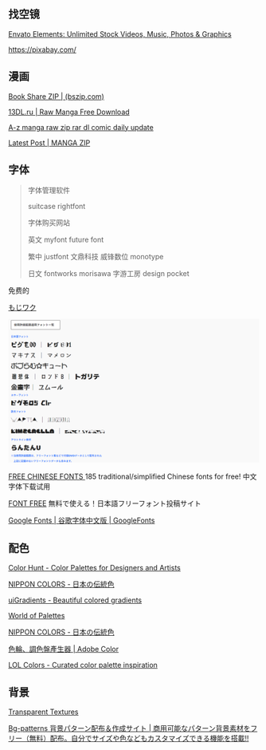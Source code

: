 ## 找空镜

[Envato Elements: Unlimited Stock Videos, Music, Photos & Graphics](https://elements.envato.com/)

https://pixabay.com/

## 漫画

[Book Share ZIP | (bszip.com)](https://bszip.com/)

[13DL.ru | Raw Manga Free Download](https://13dl.ru/)

[A-z manga raw zip rar dl comic daily update](http://www.a-zmanga.net/)

[Latest Post | MANGA ZIP](https://manga-zip.is/post)

## 字体

>字体管理软件
>
>suitcase  rightfont
>
>字体购买网站
>
>英文 myfont   future font
>
>繁中 justfont 文鼎科技 威锋数位 monotype
>
>日文 fontworks   morisawa 字游工房   design pocket

免费的

[もじワク](https://moji-waku.com/mj_work_license/)

![image-20230807055036509](img/+字体哪里来.assets/image-20230807055036509.png)

[FREE CHINESE FONTS ](https://www.freechinesefont.com/)185 traditional/simplified Chinese fonts for free! 中文字体下载试用

[FONT FREE](https://fontfree.me/)  無料で使える！日本語フリーフォント投稿サイト

[Google Fonts | 谷歌字体中文版 | GoogleFonts](https://www.googlefonts.cn/)

## 配色

[Color Hunt - Color Palettes for Designers and Artists](https://colorhunt.co/)

[NIPPON COLORS - 日本の伝統色](http://nipponcolors.com/)

[uiGradients - Beautiful colored gradients](https://uigradients.com/#Aubergine)

[World of Palettes](https://world-of-palettes.tumblr.com/)

[NIPPON COLORS - 日本の伝統色](https://nipponcolors.com/)

[色輪、調色盤產生器 | Adobe Color](https://color.adobe.com/zh/create/color-wheel)

[LOL Colors - Curated color palette inspiration](https://www.webdesignrankings.com/resources/lolcolors/)

## 背景

[Transparent Textures](https://www.transparenttextures.com/)

[Bg-patterns 背景パターン配布＆作成サイト | 商用可能なパターン背景素材をフリー（無料）配布。自分でサイズや色などもカスタマイズできる機能を搭載!!](https://bg-patterns.com/)




